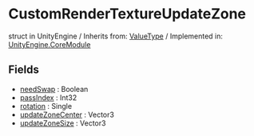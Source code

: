 # CustomRenderTextureUpdateZone
struct in UnityEngine
 / Inherits from: <a href="https://docs.unity3d.com/6000.1/Documentation/ScriptReference/ValueType.html">ValueType</a> / Implemented in: <a href="https://docs.unity3d.com/6000.1/Documentation/ScriptReference/UnityEngine.CoreModule.html">UnityEngine.CoreModule</a>

## Fields
- <a href="https://docs.unity3d.com/6000.1/Documentation/ScriptReference/CustomRenderTextureUpdateZone-needSwap.html">needSwap</a> : Boolean
- <a href="https://docs.unity3d.com/6000.1/Documentation/ScriptReference/CustomRenderTextureUpdateZone-passIndex.html">passIndex</a> : Int32
- <a href="https://docs.unity3d.com/6000.1/Documentation/ScriptReference/CustomRenderTextureUpdateZone-rotation.html">rotation</a> : Single
- <a href="https://docs.unity3d.com/6000.1/Documentation/ScriptReference/CustomRenderTextureUpdateZone-updateZoneCenter.html">updateZoneCenter</a> : Vector3
- <a href="https://docs.unity3d.com/6000.1/Documentation/ScriptReference/CustomRenderTextureUpdateZone-updateZoneSize.html">updateZoneSize</a> : Vector3
